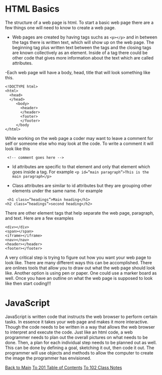 # HTML Basics

The structure of a web page is html.  To start a basic web page there are a few things one will need to know to create a web page.

- Web pages are created by having tags suchs as ``` <p></p> ``` and in between the tags there is written text, which will show up on the web page. The beginning tag plus written text between the tags and the closing tags are known collectively as an element. Inside of a tag there could be other code that gives more information about the text which are called attributes.

-Each web page will have a body, head, title that will look something like this.

~~~
<!DOCTYPE html>
<html>
  <head>
  </head>
     <body>
       <header>
       </header>
       <footer>
       </footer>
     </body
</html>
~~~


While working on the web page a coder may want to leave a comment for self or someone else who may look at the code. To write a comment it will look like this

```  <!-- comment goes here -->  ```

- Id attributes are specific to that element and only that element which goes inside a tag. For example ``` <p id=”main paragraph”>This is the main paragraph</p> ```

- Class attributes are similar to id attributes but they are grouping other elements under the same name. For example 

```
 <h1 class=”headings”>Main heading</h1>
<h2 class=”headings”>second heading</h2>

```

There are other element tags that help separate the web page,  paragraph, and text. Here are a few examples

```
<div></div>
<span></span>
<iframe></iframe>
<nav></nav>
<header></header>
<footer></footer>

```

A very critical step is trying to figure out how you want your web page to look like. There are many different ways this can be accomplished. There are onlines tools that allow you to draw out what the web page should look like. Another option is using pen or paper. One could use a marker board as well. Once you have an outline on what the web page is supposed to look like then start coding!!!


# JavaScript

JavaScript is written code that instructs the web browser to perform certain tasks. In essence it takes your web page and makes it more interactive. Though the code needs to be written in a way that allows the web browser to interpret and execute the code. Just like an html code, a web programmer needs to plan out the overall pictures on what needs to be done. Then, a plan for each individual step needs to be planned out as well. This can be done by defining a goal, sketching it out, then code it out. The programmer will use objects and methods to allow the computer to create the image the programmer has envisioned. 


[Back to Main](README.md)
[To 201 Table of Contents](class_201_notes.md)
[To 102 Class Notes](class_102_notes.md)
